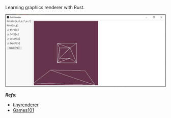 
Learning graphics renderer with Rust.

![erender](./erender.apng)


***Refs:***

- [tinyrenderer](https://github.com/ssloy/tinyrenderer/wiki)
- [Games101](https://sites.cs.ucsb.edu/~lingqi/teaching/games101.html)
